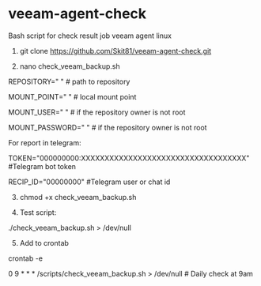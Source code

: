 # veeam-agent-check
Bash script for check result job veeam agent linux


1. git clone https://github.com/Skit81/veeam-agent-check.git

2. nano check_veeam_backup.sh

REPOSITORY=" " # path to repository

MOUNT_POINT=" " # local mount point

MOUNT_USER=" " # if the repository owner is not root

MOUNT_PASSWORD=" " # if the repository owner is not root


For report in telegram:

TOKEN="000000000:XXXXXXXXXXXXXXXXXXXXXXXXXXXXXXXXXXX" #Telegram bot token

RECIP_ID="00000000" #Telegram user or chat id

3. chmod +x check_veeam_backup.sh

4. Test script:

./check_veeam_backup.sh > /dev/null

5. Add to crontab

crontab -e

0 9 * * * /scripts/check_veeam_backup.sh > /dev/null # Daily check at 9am
